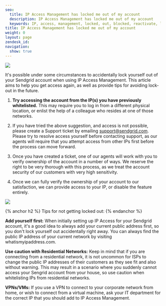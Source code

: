 ```yaml
---
seo:
  title: IP Access Management has locked me out of my account
  description: IP Access Management has locked me out of my account
  keywords: IP, access, management, locked, out, blocked, reactivate, login, can't
title: IP Access Management has locked me out of my account
weight: 0
layout: page
zendesk_id: 
navigation:
  show: true
---
```

 
![]({{root_url}}/images/IPAM_login_failure.png)

It's possible under some circumstances to accidentally lock yourself out of your Sendgrid account when using IP Access Management. This article aims to help you get access again, as well as provide tips for avoiding lock-out in the future. 

1. **Try accessing the account from the IP(s) you have previously whitelisted.** This may require you to log in from a different physical location, or enlist the help of a colleague who resides at one of those networks. 

2. If you have tried the above suggestion, and access is not possible, please create a Support ticket by emailing support@sendgrid.com. Please try to resolve access yourself before contacting support, as our agents will require that you attempt access from other IPs first before the process can move forward. 

3. Once you have created a ticket, one of our agents will work with you to verify ownership of the account in a number of ways. We reserve the right to be very thorough with this process, as we treat the account security of our customers with very high sensitivity.  

4. Once we can fully verify the ownership of your account to our satisfaction, we can provide access to your IP, or disable the feature entirely. 

![]({{root_url}}/images/IPAM_screengrab.png)

{% anchor h2 %}
Tips for not getting locked out:
{% endanchor %}

**Add yourself first:** When initially setting up IP Access for your Sendgrid account, it's a good idea to always add your current public address first, so you don't lock yourself out accidentally right away. You can always find the public IP address of your current network by visiting whatismyipaddress.com.

**Use caution with Residential Networks:** Keep in mind that if you are connecting from a residential network, it is not uncommon for ISPs to change the public IP addresses of their customers as they see fit and also without warning. This may result in a scenario where you suddenly cannot access your Sengrid account from your house, so use caution when whitelisting IPs from residential networks. 

**VPNs/VMs:** If you use a VPN to connect to your corporate network from home, or wish to connect from a virtual machine, ask your IT department for the correct IP that you should add to IP Access Management. 
